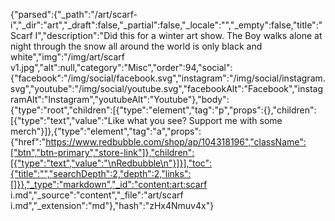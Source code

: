 {"parsed":{"_path":"/art/scarf-i","_dir":"art","_draft":false,"_partial":false,"_locale":"","_empty":false,"title":"Scarf I","description":"Did this for a winter art show. The Boy walks alone at night through the snow all around the world is only black and white","img":"/img/art/scarf v1.jpg","alt":null,"category":"Misc","order":94,"social":{"facebook":"/img/social/facebook.svg","instagram":"/img/social/instagram.svg","youtube":"/img/social/youtube.svg","facebookAlt":"Facebook","instagramAlt":"Instagram","youtubeAlt":"Youtube"},"body":{"type":"root","children":[{"type":"element","tag":"p","props":{},"children":[{"type":"text","value":"Like what you see? Support me with some merch"}]},{"type":"element","tag":"a","props":{"href":"https://www.redbubble.com/shop/ap/104318196","className":["btn","btn-primary","store-link"]},"children":[{"type":"text","value":"\nRedbubble\n"}]}],"toc":{"title":"","searchDepth":2,"depth":2,"links":[]}},"_type":"markdown","_id":"content:art:scarf i.md","_source":"content","_file":"art/scarf i.md","_extension":"md"},"hash":"zHx4Nmuv4x"}